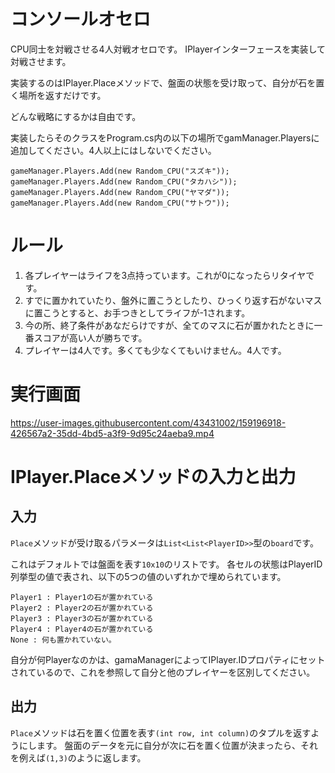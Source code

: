 # コンソールオセロ
CPU同士を対戦させる4人対戦オセロです。
IPlayerインターフェースを実装して対戦させます。

実装するのはIPlayer.Placeメソッドで、盤面の状態を受け取って、自分が石を置く場所を返すだけです。

どんな戦略にするかは自由です。

実装したらそのクラスをProgram.cs内の以下の場所でgamManager.Playersに追加してください。4人以上にはしないでください。

```
gameManager.Players.Add(new Random_CPU("スズキ"));
gameManager.Players.Add(new Random_CPU("タカハシ"));
gameManager.Players.Add(new Random_CPU("ヤマダ"));
gameManager.Players.Add(new Random_CPU("サトウ"));
```

# ルール

1. 各プレイヤーはライフを3点持っています。これが0になったらリタイヤです。
2. すでに置かれていたり、盤外に置こうとしたり、ひっくり返す石がないマスに置こうとすると、お手つきとしてライフが-1されます。
3. 今の所、終了条件があなだらけですが、全てのマスに石が置かれたときに一番スコアが高い人が勝ちです。
4. プレイヤーは4人です。多くても少なくてもいけません。4人です。

# 実行画面
https://user-images.githubusercontent.com/43431002/159196918-426567a2-35dd-4bd5-a3f9-9d95c24aeba9.mp4

# IPlayer.Placeメソッドの入力と出力

## 入力
`Place`メソッドが受け取るパラメータは`List<List<PlayerID>>`型の`board`です。
  
これはデフォルトでは盤面を表す`10x10`のリストです。
  各セルの状態はPlayerID列挙型の値で表され、以下の5つの値のいずれかで埋められています。
  
  ```
  Player1 : Player1の石が置かれている
  Player2 : Player2の石が置かれている
  Player3 : Player3の石が置かれている
  Player4 : Player4の石が置かれている
  None : 何も置かれていない。
  ```
  
  自分が何Playerなのかは、gamaManagerによってIPlayer.IDプロパティにセットされているので、これを参照して自分と他のプレイヤーを区別してください。
  
  
  ## 出力
 `Place`メソッドは石を置く位置を表す`(int row, int column)`のタプルを返すようにします。
  盤面のデータを元に自分が次に石を置く位置が決まったら、それを例えば`(1,3)`のように返します。
  
  
  
 
  
